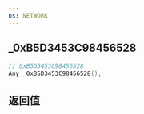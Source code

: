 ```yaml
---
ns: NETWORK
---
```

## _0xB5D3453C98456528

```c
// 0xB5D3453C98456528
Any _0xB5D3453C98456528();
```


## 返回值
